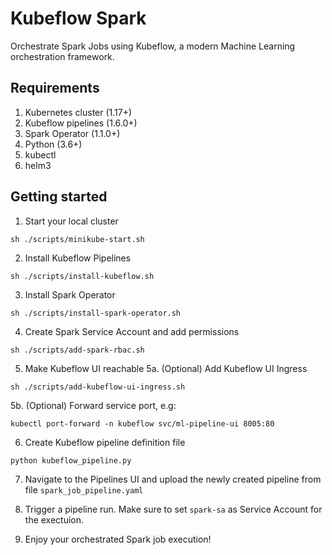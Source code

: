 # Kubeflow Spark
Orchestrate Spark Jobs using Kubeflow, a modern Machine Learning orchestration framework.

## Requirements
1. Kubernetes cluster (1.17+)
2. Kubeflow pipelines (1.6.0+)
3. Spark Operator (1.1.0+)
4. Python (3.6+)
5. kubectl
6. helm3

## Getting started
1. Start your local cluster
```
sh ./scripts/minikube-start.sh
```

2. Install Kubeflow Pipelines
```
sh ./scripts/install-kubeflow.sh
```

3. Install Spark Operator
```
sh ./scripts/install-spark-operator.sh
```

4. Create Spark Service Account and add permissions
```
sh ./scripts/add-spark-rbac.sh
```

5. Make Kubeflow UI reachable
5a. (Optional) Add Kubeflow UI Ingress
```
sh ./scripts/add-kubeflow-ui-ingress.sh
```
5b. (Optional) Forward service port, e.g:
```
kubectl port-forward -n kubeflow svc/ml-pipeline-ui 8005:80
```

6. Create Kubeflow pipeline definition file
```
python kubeflow_pipeline.py
```

7. Navigate to the Pipelines UI and upload the newly created pipeline from file `spark_job_pipeline.yaml`


8. Trigger a pipeline run. Make sure to set `spark-sa` as Service Account for the exectuion.


9. Enjoy your orchestrated Spark job execution!
